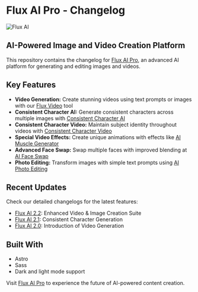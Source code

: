 # Flux AI Pro - Changelog

![Flux AI](https://s.detools.dev/assets/yPEGrw.png)

## AI-Powered Image and Video Creation Platform

This repository contains the changelog for [Flux AI Pro](https://fluxai.pro), an advanced AI platform for generating and editing images and videos.

## Key Features

- **Video Generation:** Create stunning videos using text prompts or images with our [Flux Video](https://fluxai.pro/flux-video) tool
- **Consistent Character AI:** Generate consistent characters across multiple images with [Consistent Character AI](https://fluxai.pro/consistent-character-ai)
- **Consistent Character Video:** Maintain subject identity throughout videos with [Consistent Character Video](https://fluxai.pro/consistent-character-video)
- **Special Video Effects:** Create unique animations with effects like [AI Muscle Generator](https://fluxai.pro/video-effects/ai-muscle-generator)
- **Advanced Face Swap:** Swap multiple faces with improved blending at [AI Face Swap](https://fluxai.pro/ai-face-swap)
- **Photo Editing:** Transform images with simple text prompts using [AI Photo Editing](https://fluxai.pro/ai-photo-editing)

## Recent Updates

Check our detailed changelogs for the latest features:
- [Flux AI 2.2](https://changelog.fluxai.pro/releases/2_2/): Enhanced Video & Image Creation Suite
- [Flux AI 2.1](https://changelog.fluxai.pro/releases/2_1/): Consistent Character Generation
- [Flux AI 2.0](https://changelog.fluxai.pro/releases/2_0/): Introduction of Video Generation

## Built With

- Astro
- Sass
- Dark and light mode support

Visit [Flux AI Pro](https://fluxai.pro) to experience the future of AI-powered content creation.
